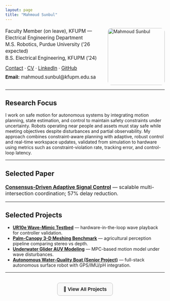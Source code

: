 ```yaml
---
layout: page
title: "Mahmoud Sunbul"
---
```


<div style="display:flex; align-items:flex-start; justify-content:space-between; flex-wrap:wrap;">
  <div style="flex:1; min-width:280px;">

  <div style="font-size:0.95rem; line-height:1.4; margin-top:4px;">
    <p style="margin:0;">Faculty Member (on leave), KFUPM — Electrical Engineering Department</p>
    <p style="margin:0;">M.S. Robotics, Purdue University (’26 expected)</p>
    <p style="margin:0;">B.S. Electrical Engineering, KFUPM (’24)</p>
  </div>

  <div style="margin-top:10px; margin-bottom:6px; font-size:0.95rem; line-height:1.6;">
    <a href="https://msunbulee.github.io/portfolio/contact/" target="_blank">Contact</a> ·
    <a href="/portfolio/assets/cv/msunbul_Resume.pdf" target="_blank">CV</a> ·
    <a href="https://www.linkedin.com/in/msunbul/" target="_blank">LinkedIn</a> ·
    <a href="https://github.com/MSunbulee" target="_blank">GitHub</a>
  </div>

  <div style="font-size:0.95rem;">
    <strong>Email:</strong> mahmoud.sunbul@kfupm.edu.sa
  </div>

  </div>

  <div style="flex:0 0 auto; margin-left:24px;">
    <img src="/portfolio/assets/images/mahmoud.PNG" alt="Mahmoud Sunbul" width="180" style="border-radius:12px; margin-top:5px;">
  </div>
</div>


---

## Research Focus
I work on safe motion for autonomous systems by integrating motion planning, state estimation, and control to maintain safety constraints under uncertainty. Robots operating near people and assets must stay safe while meeting objectives despite disturbances and partial observability. My approach combines constraint-aware planning with adaptive, robust control and real-time workspace updates, validated from simulation to hardware using metrics such as constraint-violation rate, tracking error, and control-loop latency.

---
## Selected Paper
<div style="font-size:1rem; margin-top:20px;">
  <ul style="list-style-type: none; padding-left: 0;">
    <li>
      <strong><a href="/portfolio/projects/consensus-signal-control/">Consensus-Driven Adaptive Signal Control</a></strong> — scalable multi-intersection coordination; 57% delay reduction.
    </li>
  </ul>
</div>

---
## Selected Projects
  - **[UR10e Wave-Mimic Testbed](/portfolio/projects/ur10e/)** — hardware-in-the-loop wave playback for controller validation.  
  - **[Palm-Canopy 3-D Meshing Benchmark](/portfolio/projects/palm-canopy-mesh/)** — agricultural perception pipeline comparing stereo vs depth.  
  - **[Underwater Glider AUV Modeling](/portfolio/projects/underwater-glider/)** — MPC-based motion model under wave disturbances.  
  - **[Autonomous Water-Quality Boat (Senior Project)](/portfolio/projects/wq-boat/)** — full-stack autonomous surface robot with GPS/IMU/pH integration.  

---

<div style="text-align:center; margin-top:32px;">
  <a href="/portfolio/projects/"
     style="font-weight:600; text-decoration:none; border:1px solid #bbb;
            padding:10px 18px; border-radius:8px; display:inline-block;
            font-size:0.95rem; background:#f9f9f9;">
     📂 View All Projects
  </a>
</div>

